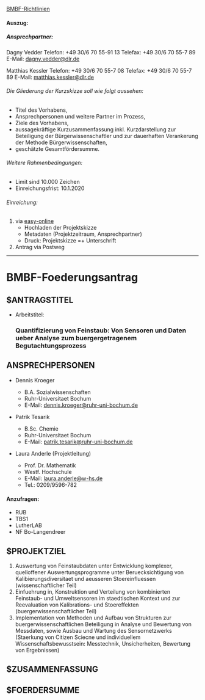 [BMBF-Richtlinien](https://www.bmbf.de/foerderungen/bekanntmachung-2668.html)

#### Auszug:

##### Ansprechpartner:

Dagny Vedder
Telefon: +49 30/6 70 55-91 13
Telefax: +49 30/6 70 55-7 89
E-Mail: dagny.vedder@dlr.de

Matthias Kessler
Telefon: +49 30/6 70 55-7 08
Telefax: +49 30/6 70 55-7 89
E-Mail: matthias.kessler@dlr.de

###### Die Gliederung der Kurzskizze soll wie folgt aussehen:

   * Titel des Vorhabens,
   * Ansprechpersonen und weitere Partner im Prozess,
   * Ziele des Vorhabens,
   * aussagekräftige Kurzusammenfassung inkl. Kurzdarstellung zur Beteiligung der Bürgerwissenschaftler und zur dauerhaften Verankerung der Methode Bürgerwissenschaften,
   * geschätzte Gesamtfördersumme.

###### Weitere Rahmenbedingungen:

* Limit sind 10.000 Zeichen
* Einreichungsfrist: 10.1.2020

###### Einreichung:

1. via [easy-online](https://foerderportal.bund.de/easyonline/reflink.jsf?m=WIKO&b=CITIZEN_SCIENCE_3)
    * Hochladen der Projektskizze
    * Metadaten (Projektzeitraum, Ansprechpartner)
    * Druck: Projektskizze =+ Unterschrift
2. Antrag via Postweg

---

# BMBF-Foederungsantrag

## $ANTRAGSTITEL

* Arbeitstitel:
    
    ### Quantifizierung von Feinstaub: Von Sensoren und Daten ueber Analyse zum buergergetragenem Begutachtungsprozess

## ANSPRECHPERSONEN

* Dennis Kroeger
    * B.A. Sozialwissenschaften
    * Ruhr-Universitaet Bochum
    * E-Mail: dennis.kroeger@ruhr-uni-bochum.de
    
* Patrik Tesarik
    * B.Sc. Chemie
    * Ruhr-Universitaet Bochum
    * E-Mail: patrik.tesarik@ruhr-uni-bochum.de
  
* Laura Anderle (Projektleitung)
    * Prof. Dr. Mathematik
    * Westf. Hochschule
    * E-Mail: laura.anderle@w-hs.de
    * Tel.: 0209/9596-782
    
#### Anzufragen:

* RUB
* TBS1
* LutherLAB
* NF Bo-Langendreer

## $PROJEKTZIEL

1. Auswertung von Feinstaubdaten unter Entwicklung komplexer, quelloffener Auswertungsprogramme unter Beruecksichtigung von Kalibierungsdiversitaet und aeusseren Stoereinfluessen (wissenschaftlicher Teil)
2. Einfuehrung in, Konstruktion und Verteilung von kombinierten Feinstaub- und Umweltsensoren im staedtischen Kontext und zur Reevaluation von Kalibrations- und Stoereffekten (buergerwissenschaftlicher Teil)
3. Implementation von Methoden und Aufbau von Strukturen zur buergerwissenschaftlichen Beteiligung in Analyse und Bewertung von Messdaten, sowie Ausbau und Wartung des Sensornetzwerks (Staerkung von Citizen Sciecne und individuellem Wissenschaftsbewusstsein: Messtechnik, Unsicherheiten, Bewertung von Ergebnissen)

## $ZUSAMMENFASSUNG

## $FOERDERSUMME


